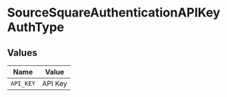 # SourceSquareAuthenticationAPIKeyAuthType


## Values

| Name      | Value     |
| --------- | --------- |
| `API_KEY` | API Key   |